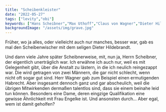 ```yaml
---
title: "Scheibenkleister"
date: "2022-05-27"
tags: ["levity","obi"]
keywords: ["Hans Scheibner","Max Uthoff","Claus von Wagner","Dieter Hildebrandt"]
backgroundImage: "/assets/img/grave.jpg"
---
```

Früher, wo ja alles, oder vielleicht auch nur manches, besser war, gab es mal den Scheibenwischer mit dem seligen Dieter Hildebrandt. 

Und dann viele Jahre später Scheibnerweise, mit, nun ja, Herrn Scheibner, der eigentlich unerträglich war. Ich erwähne ich auch nur, weil es mit Gelegenheit gibt, über die Anstalt zu lästern, in die ich neulich reingezappt war. Die wird getragen von zwei Männern, die gar nicht schlecht, wenn nicht oft sogar gut sind. Herr Wagner gab zum Beispiel einen ermutigenden Habrecht. Aber insgesamt dennoch ganz und gar abscheulich, weil die übrigen Mitwirkenden dermaßen talentlos sind, dass sie einem beinahe leid tun können. Besonders eine Dame, deren eingzige Qualifikation eine gewisse Ähnlichkeit mit Frau Engelke ist. Und ansonsten durch... Aber egal, wem ist damit geholfen?